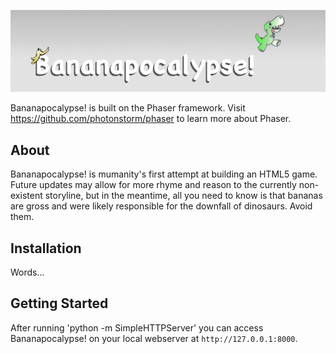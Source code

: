 <!-- http://localhost:8000/
 python -m SimpleHTTPServer -->

![Bananapocalypse](logo.jpg)

Bananapocalypse! is built on the Phaser framework. Visit https://github.com/photonstorm/phaser to learn more about Phaser.

## About

Bananapocalypse! is mumanity's  first attempt at building an HTML5 game. Future updates may allow for more rhyme and reason to the currently non-existent storyline, but in the meantime, all you need to know is that bananas are gross and were likely responsible for the downfall of dinosaurs. Avoid them.

## Installation

Words...

## Getting Started

After running 'python -m SimpleHTTPServer' you can access Bananapocalypse! on your local webserver at `http://127.0.0.1:8000`.
